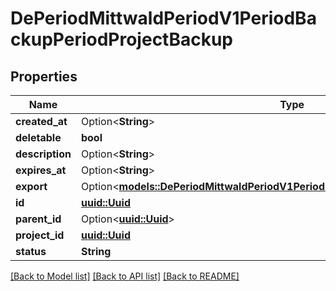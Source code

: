 # DePeriodMittwaldPeriodV1PeriodBackupPeriodProjectBackup

## Properties

Name | Type | Description | Notes
------------ | ------------- | ------------- | -------------
**created_at** | Option<**String**> |  | [optional]
**deletable** | **bool** |  | 
**description** | Option<**String**> |  | [optional]
**expires_at** | Option<**String**> |  | [optional]
**export** | Option<[**models::DePeriodMittwaldPeriodV1PeriodBackupPeriodProjectBackupExport**](de.mittwald.v1.backup.ProjectBackupExport.md)> |  | [optional]
**id** | [**uuid::Uuid**](uuid::Uuid.md) |  | 
**parent_id** | Option<[**uuid::Uuid**](uuid::Uuid.md)> |  | [optional]
**project_id** | [**uuid::Uuid**](uuid::Uuid.md) |  | 
**status** | **String** |  | 

[[Back to Model list]](../README.md#documentation-for-models) [[Back to API list]](../README.md#documentation-for-api-endpoints) [[Back to README]](../README.md)


